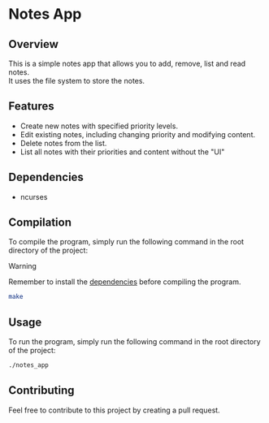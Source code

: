 # Notes App

## Overview
This is a simple notes app that allows you to add, remove, list and read notes.  
It uses the file system to store the notes.

## Features
- Create new notes with specified priority levels.
- Edit existing notes, including changing priority and modifying content.
- Delete notes from the list.
- List all notes with their priorities and content without the "UI"

## Dependencies
[//]: <> (ncurses and native c libraries)
- ncurses

## Compilation
To compile the program, simply run the following command in the root directory of the project:

> [!WARNING]  
> Remember to install the [dependencies](#dependencies) before compiling the program.

```bash
make
```

## Usage
To run the program, simply run the following command in the root directory of the project:

```bash
./notes_app
```

## Contributing
Feel free to contribute to this project by creating a pull request.

